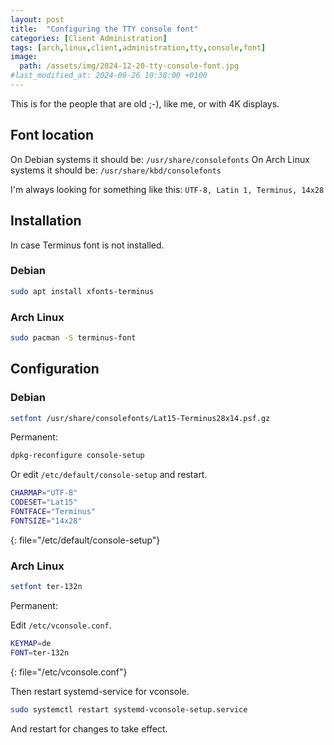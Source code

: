 ```yaml
---
layout: post
title:  "Configuring the TTY console font"
categories: [Client Administration]
tags: [arch,linux,client,administration,tty,console,font]
image:
  path: /assets/img/2024-12-20-tty-console-font.jpg
#last_modified_at: 2024-08-26 10:38:00 +0100
---
```


This is for the people that are old ;-), like me,  or with 4K displays.

## Font location
On Debian systems it should be: `/usr/share/consolefonts`
On Arch Linux systems it should be: `/usr/share/kbd/consolefonts`

I'm always looking for something like this: `UTF-8, Latin 1, Terminus, 14x28`

## Installation
In case Terminus font is not installed.

### Debian
```bash
sudo apt install xfonts-terminus
```

### Arch Linux
```bash
sudo pacman -S terminus-font
```

## Configuration

### Debian
```bash
setfont /usr/share/consolefonts/Lat15-Terminus28x14.psf.gz
```
Permanent:
```bash
dpkg-reconfigure console-setup
```
Or edit `/etc/default/console-setup` and restart.
```bash
CHARMAP="UTF-8"
CODESET="Lat15"
FONTFACE="Terminus"
FONTSIZE="14x28"
```
{: file="/etc/default/console-setup"}

### Arch Linux
```bash
setfont ter-132n
```
Permanent:

Edit `/etc/vconsole.conf`.
```bash
KEYMAP=de
FONT=ter-132n
```
{: file="/etc/vconsole.conf"}

Then restart systemd-service for vconsole.
```bash
sudo systemctl restart systemd-vconsole-setup.service
```
And restart for changes to take effect.
